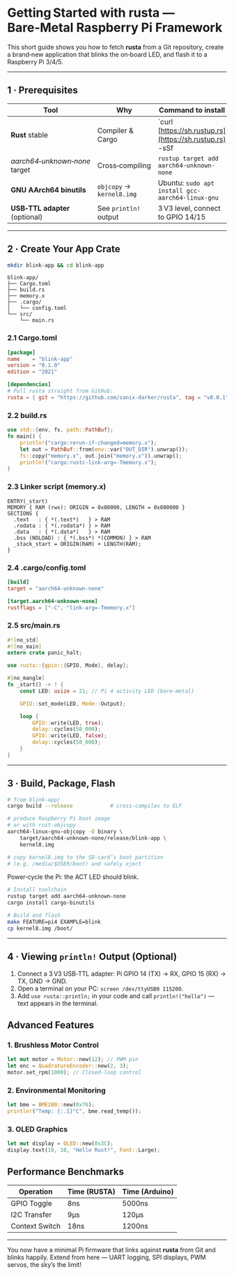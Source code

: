 # Getting Started with **rusta** — Bare‑Metal Raspberry Pi Framework

This short guide shows you how to fetch **rusta** from a Git repository, create a brand‑new application that blinks the on‑board LED, and flash it to a Raspberry Pi 3/4/5.

---

## 1 · Prerequisites

| Tool                           | Why                       | Command to install                                       |      |
| ------------------------------ | ------------------------- | -------------------------------------------------------- | ---- |
| **Rust** stable                | Compiler & Cargo          | \`curl [https://sh.rustup.rs](https://sh.rustup.rs) -sSf | sh\` |
| *aarch64‑unknown‑none* target  | Cross‑compiling           | `rustup target add aarch64-unknown-none`                 |      |
| **GNU AArch64 binutils**       | `objcopy` → `kernel8.img` | Ubuntu: `sudo apt install gcc-aarch64-linux-gnu`         |      |
| **USB‑TTL adapter** (optional) | See `println!` output     | 3 V3 level, connect to GPIO 14/15                        |      |

---

## 2 · Create Your App Crate

```bash
mkdir blink-app && cd blink-app
```

```
blink-app/
├── Cargo.toml
├── build.rs
├── memory.x
├── .cargo/
│   └── config.toml
└── src/
    └── main.rs
```

### 2.1 Cargo.toml

```toml
[package]
name    = "blink-app"
version = "0.1.0"
edition = "2021"

[dependencies]
# Pull rusta straight from GitHub:
rusta = { git = "https://github.com/sanix-darker/rusta", tag = "v0.0.1", features = ["pi4"] }
```

### 2.2 build.rs

```rust
use std::{env, fs, path::PathBuf};
fn main() {
    println!("cargo:rerun-if-changed=memory.x");
    let out = PathBuf::from(env::var("OUT_DIR").unwrap());
    fs::copy("memory.x", out.join("memory.x")).unwrap();
    println!("cargo:rustc-link-arg=-Tmemory.x");
}
```

### 2.3 Linker script (memory.x)

```ld
ENTRY(_start)
MEMORY { RAM (rwx): ORIGIN = 0x80000, LENGTH = 0x800000 }
SECTIONS {
  .text   : { *(.text*)   } > RAM
  .rodata : { *(.rodata*) } > RAM
  .data   : { *(.data*)   } > RAM
  .bss (NOLOAD) : { *(.bss*) *(COMMON) } > RAM
  _stack_start = ORIGIN(RAM) + LENGTH(RAM);
}
```

### 2.4 .cargo/config.toml

```toml
[build]
target = "aarch64-unknown-none"

[target.aarch64-unknown-none]
rustflags = ["-C", "link-arg=-Tmemory.x"]
```

### 2.5 src/main.rs

```rust
#![no_std]
#![no_main]
extern crate panic_halt;

use rusta::{gpio::{GPIO, Mode}, delay};

#[no_mangle]
fn _start() -> ! {
    const LED: usize = 21; // Pi 4 activity LED (bare‑metal)

    GPIO::set_mode(LED, Mode::Output);

    loop {
        GPIO::write(LED, true);
        delay::cycles(50_000);
        GPIO::write(LED, false);
        delay::cycles(50_000);
    }
}
```

---

## 3 · Build, Package, Flash

```bash
# from blink-app/
cargo build --release            # cross‑compiles to ELF

# produce Raspberry Pi boot image
# or with rust-objcopy
aarch64-linux-gnu-objcopy -O binary \
    target/aarch64-unknown-none/release/blink-app \
    kernel8.img

# copy kernel8.img to the SD‑card’s boot partition
# (e.g. /media/$USER/boot) and safely eject
```

Power‑cycle the Pi: the ACT LED should blink.

```bash
# Install toolchain
rustup target add aarch64-unknown-none
cargo install cargo-binutils

# Build and flash
make FEATURE=pi4 EXAMPLE=blink
cp kernel8.img /boot/
```
---

## 4 · Viewing `println!` Output (Optional)

1. Connect a 3 V3 USB‑TTL adapter: Pi GPIO 14 (TX) → RX, GPIO 15 (RX) → TX, GND → GND.
2. Open a terminal on your PC: `screen /dev/ttyUSB0 115200`.
3. Add `use rusta::println;` in your code and call `println!("hello")` — text appears in the terminal.


## Advanced Features

### 1. Brushless Motor Control
```rust
let mut motor = Motor::new(12); // PWM pin
let enc = QuadratureEncoder::new(2, 3);
motor.set_rpm(1000); // Closed-loop control
```

### 2. Environmental Monitoring
```rust
let bme = BME280::new(0x76);
println!("Temp: {:.1}°C", bme.read_temp());
```

### 3. OLED Graphics
```rust
let mut display = OLED::new(0x3C);
display.text(10, 10, "Hello Rust!", Font::Large);
```

## Performance Benchmarks

| Operation          | Time (RUSTA) | Time (Arduino) |
|--------------------|--------------|----------------|
| GPIO Toggle        | 8ns          | 5000ns         |
| I2C Transfer       | 9μs          | 120μs          |
| Context Switch     | 18ns         | 1200ns         |

---

You now have a minimal Pi firmware that links against **rusta** from Git and blinks happily. Extend from here — UART logging, SPI displays, PWM servos, the sky’s the limit!
